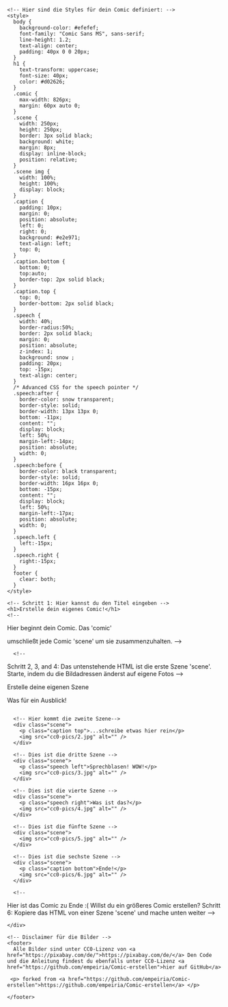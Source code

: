 <!DOCTYPE html>
<html>
  <head>
    <title>Erstelle dein eigenes Comic!</title>
    <meta name="viewport" content="width=device-width, initial-scale=1">

    <!-- Hier sind die Styles für dein Comic definiert: -->
    <style>
      body {
        background-color: #efefef;
        font-family: "Comic Sans MS", sans-serif;
        line-height: 1.2;
        text-align: center;
        padding: 40px 0 0 20px;
      }
      h1 {
        text-transform: uppercase;
        font-size: 40px;
        color: #d02626;
      }
      .comic {
        max-width: 826px;
        margin: 60px auto 0;
      }
      .scene {
        width: 250px;
        height: 250px;
        border: 3px solid black;
        background: white;
        margin: 8px;
        display: inline-block;
        position: relative;
      }
      .scene img {
        width: 100%;
        height: 100%;
        display: block;
      }
      .caption {
        padding: 10px;
        margin: 0;
        position: absolute;
        left: 0;
        right: 0;
        background: #e2e971;
        text-align: left;
        top: 0;
      }
      .caption.bottom {
        bottom: 0;
        top:auto;
        border-top: 2px solid black;
      }
      .caption.top {
        top: 0;
        border-bottom: 2px solid black;
      }
      .speech {
        width: 40%;
        border-radius:50%;
        border: 2px solid black;
        margin: 0;
        position: absolute;
        z-index: 1;
        background: snow ;
        padding: 20px;
        top: -15px;
        text-align: center;
      }
      /* Advanced CSS for the speech pointer */
      .speech:after {
        border-color: snow transparent;
        border-style: solid;
        border-width: 13px 13px 0;
        bottom: -11px;
        content: "";
        display: block;
        left: 50%;
        margin-left:-14px;
        position: absolute;
        width: 0;
      }
      .speech:before {
        border-color: black transparent;
        border-style: solid;
        border-width: 16px 16px 0;
        bottom: -15px;
        content: "";
        display: block;
        left: 50%;
        margin-left:-17px;
        position: absolute;
        width: 0;
      }
      .speech.left {
        left:-15px;
      }
      .speech.right {
        right:-15px;
      }
      footer {
        clear: both;
      }
    </style>

  </head>
  <body>

    <!-- Schritt 1: Hier kannst du den Titel eingeben -->
    <h1>Erstelle dein eigenes Comic!</h1>
    <!--
Hier beginnt dein Comic.
Das 'comic' <div> umschließt jede Comic 'scene' um sie zusammenzuhalten.
-->
    <div class="comic">

      <!--
Schritt 2, 3, and 4:
Das untenstehende HTML ist die erste Szene 'scene'.
Starte, indem du die Bildadressen änderst auf eigene Fotos
-->
      <div class="scene">
        <p class="caption bottom">Erstelle deine eigenen Szene</p>
        <p class="speech right">Was für ein Ausblick!</p>
        <img src="cc0-pics/1.jpg" alt="" />
      </div>

      <!-- Hier kommt die zweite Szene-->
      <div class="scene">
        <p class="caption top">...schreibe etwas hier rein</p>
        <img src="cc0-pics/2.jpg" alt="" />
      </div>

      <!-- Dies ist die dritte Szene -->
      <div class="scene">
        <p class="speech left">Sprechblasen! WOW!</p>
        <img src="cc0-pics/3.jpg" alt="" />
      </div>

      <!-- Dies ist die vierte Szene -->
      <div class="scene">
        <p class="speech right">Was ist das?</p>
        <img src="cc0-pics/4.jpg" alt="" />
      </div>

      <!-- Dies ist die fünfte Szene -->
      <div class="scene">
        <img src="cc0-pics/5.jpg" alt="" />
      </div>

      <!-- Dies ist die sechste Szene -->
      <div class="scene">
        <p class="caption bottom">Ende!</p>
        <img src="cc0-pics/6.jpg" alt="" />
      </div>

      <!--
Hier ist das Comic zu Ende :(
Willst du ein größeres Comic erstellen?
Schritt 6:
Kopiere das HTML von einer Szene 'scene' und mache unten weiter
-->

    </div>

    <!-- Disclaimer für die Bilder -->
    <footer>
      Alle Bilder sind unter CC0-Lizenz von <a href="https://pixabay.com/de/">https://pixabay.com/de/</a> Den Code und die Anleitung findest du ebenfalls unter CC0-Lizenz <a href="https://github.com/empeiria/Comic-erstellen">hier auf GitHub</a> 
      
     <p> forked from <a href="https://github.com/empeiria/Comic-erstellen">https://github.com/empeiria/Comic-erstellen</a> </p> 
   
    </footer>

  </body>
</html>
